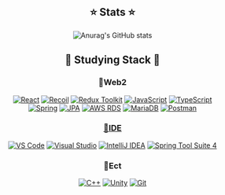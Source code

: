 <div align="center">

<!--
**breadman98/breadman98** is a ✨ _special_ ✨ repository because its `README.md` (this file) appears on your GitHub profile.

Here are some ideas to get you started:

- 🔭 I’m currently working on ...
- 🌱 I’m currently learning ...
- 👯 I’m looking to collaborate on ...
- 🤔 I’m looking for help with ...
- 💬 Ask me about ...
- 📫 How to reach me: ...
- 😄 Pronouns: ...
- ⚡ Fun fact: ...
-->

<h2>⭐️ Stats ⭐️</h2>

<!--state graph-->
![Anurag's GitHub stats](https://github-readme-stats.vercel.app/api?username=breadman98&theme=dracula&show_icons=true)


<h2>🚀 Studying Stack 🚀</h2>


</div>

<div align="center">
  <h3>🌱Web2</h3>
<!-- Front-end 로고 -->
<!-- <h3>🌱Front-end</h3> -->
<a href="#"><img alt="React" src="https://img.shields.io/badge/React-61DAFB.svg?style=for-the-badge&logo=React&logoColor=white"></a> <a href="#"><img alt="Recoil" src="https://img.shields.io/badge/Recoil-981CEB.svg?style=for-the-badge&logo=Recoil&logoColor=white"></a> <a href="#"><img alt="Redux Toolkit" src="https://img.shields.io/badge/Redux_Toolkit-764ABC.svg?style=for-the-badge&logo=Redux&logoColor=white"></a> <a href="#"><img alt="JavaScript" src="https://img.shields.io/badge/JavaScript-F7DF1E.svg?style=for-the-badge&logo=JavaScript&logoColor=white"></a> <a href="#"><img alt="TypeScript" src="https://img.shields.io/badge/TypeScript-3178C6.svg?style=for-the-badge&logo=TypeScript&logoColor=white"></a>
<!-- Back-end 로고 -->
<!-- <h3>🌱Back-end</h3> -->
  <br/>
<a href="#"><img alt="Spring" src="https://img.shields.io/badge/Spring-6DB33F.svg?style=for-the-badge&logo=Spring&logoColor=white"></a> <a href="#"><img alt="JPA" src="https://img.shields.io/badge/JPA-007396.svg?style=for-the-badge&logo=Java&logoColor=white"></a> <a href="#"><img alt="AWS RDS" src="https://img.shields.io/badge/AWS_RDS-FF9900.svg?style=for-the-badge&logo=Amazon-AWS&logoColor=white"></a> <a href="#"><img alt="MariaDB" src="https://img.shields.io/badge/MariaDB-003545.svg?style=for-the-badge&logo=MariaDB&logoColor=white"></a> <a href="#"><img alt="Postman" src="https://img.shields.io/badge/Postman-FF6C37.svg?style=for-the-badge&logo=Postman&logoColor=white">
 <br/>
  
<!-- IDE 로고 -->
<h3>🌱IDE</h3>
<a href="#"><img alt="VS Code" src="https://img.shields.io/badge/VS_Code-007ACC.svg?style=for-the-badge&logo=Visual-Studio-Code&logoColor=white"></a> <a href="#"><img alt="Visual Studio" src="https://img.shields.io/badge/Visual_Studio-5C2D91.svg?style=for-the-badge&logo=Visual-Studio&logoColor=white"></a> <a href="#"><img alt="IntelliJ IDEA" src="https://img.shields.io/badge/IntelliJ_IDEA-000000.svg?style=for-the-badge&logo=IntelliJ-IDEA&logoColor=white"></a> <a href="#"><img alt="Spring Tool Suite 4" src="https://img.shields.io/badge/Spring_Tool_Suite_4-6DB33F.svg?style=for-the-badge&logo=Spring&logoColor=white"></a>
 <br/>
  
<!-- 도구 및 테스트 로고 -->
<h3>🌱Ect</h3>
<a href="#"><img alt="C++" src="https://img.shields.io/badge/C++-00599C.svg?style=for-the-badge&logo=C%2B%2B&logoColor=white"></a> <a href="#"><img alt="Unity" src="https://img.shields.io/badge/Unity-000000.svg?style=for-the-badge&logo=Unity&logoColor=white"></a> <a href="#"><img alt="Git" src="https://img.shields.io/badge/Git-F05032.svg?style=for-the-badge&logo=Git&logoColor=white"></a>
 <br/>
<!--   
<!-- 알고리즘 로고 -->
<!-- <h3>Algorithm</h3>
  <br/>
<a href="#"><img alt="C++" src="https://img.shields.io/badge/C++-00599C.svg?style=for-the-badge&logo=C%2B%2B&logoColor=white"></a>
 <br/>
  
<!-- Unity 로고 -->
<!-- <h3>Etc</h3>
  <br/>
<a href="#"><img alt="Unity" src="https://img.shields.io/badge/Unity-000000.svg?style=for-the-badge&logo=Unity&logoColor=white"></a>
 -->
  
<!--[![Solved.ac Profile](http://mazassumnida.wtf/api/v2/generate_badge?boj=swo98)](https://solved.ac/swo98/)-->
 
</div>


<!--
<div align="right">

[![Hits](https://hits.seeyoufarm.com/api/count/incr/badge.svg?url=https%3A%2F%2Fgithub.com%2Fbreadman98&count_bg=%2379C83D&title_bg=%23555555&icon=&icon_color=%23E7E7E7&title=hits&edge_flat=false)](https://github.com/breadman98)

</div>
-->
